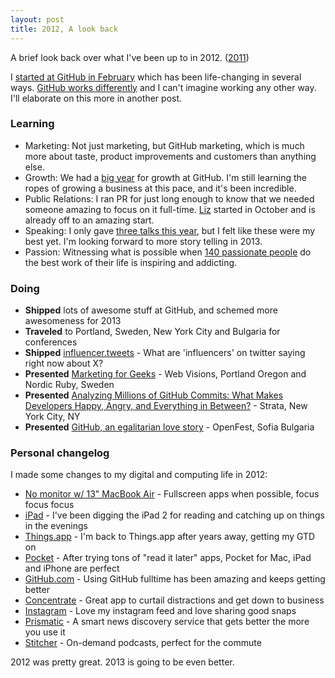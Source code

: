 ```yaml
---
layout: post
title: 2012, A look back
---
```


A brief look back over what I've been up to in 2012. ([2011](http://emphaticsolutions.com/2012/01/26/2011-a-look-back.html))

I [started at GitHub in February](https://github.com/blog/1042-brian-doll-is-a-githubber) which has been life-changing in several ways. [GitHub works differently](https://speakerdeck.com/holman/how-github-works-v2) and I can't imagine working any other way. I'll elaborate on this more in another post.

### Learning

* Marketing: Not just marketing, but GitHub marketing, which is much more about taste, product improvements and customers than anything else.
* Growth: We had a [big year](https://github.com/blog/1359-the-octoverse-in-2012) for growth at GitHub. I'm still learning the ropes of growing a business at this pace, and it's been incredible.
* Public Relations: I ran PR for just long enough to know that we needed someone amazing to focus on it full-time. [Liz](https://github.com/blog/1294-liz-clinkenbeard-is-a-githubber) started in October and is already off to an amazing start.
* Speaking: I only gave [three talks this year](http://emphaticsolutions.com/talks.html), but I felt like these were my best yet. I'm looking forward to more story telling in 2013.
* Passion: Witnessing what is possible when [140 passionate people](https://github.com/about/team) do the best work of their life is inspiring and addicting.


### Doing

* **Shipped** lots of awesome stuff at GitHub, and schemed more awesomeness for 2013
* **Traveled** to Portland, Sweden, New York City and Bulgaria for conferences
* **Shipped** [influencer.tweets](https://github.com/briandoll/influencer.tweets) - What are 'influencers' on twitter saying right now about X?
* **Presented** [Marketing for Geeks](http://emphaticsolutions.com/2012/06/22/marketing-for-geeks.html) - Web Visions, Portland Oregon and Nordic Ruby, Sweden
* **Presented** [Analyzing Millions of GitHub Commits: What Makes Developers Happy, Angry, and Everything in Between?](http://strataconf.com/stratany2012/public/schedule/detail/25718) - Strata, New York City, NY
* **Presented** [GitHub, an egalitarian love story](http://emphaticsolutions.com/2012/12/02/github-an-egalitarian-love-story.html) - OpenFest, Sofia Bulgaria


### Personal changelog

I made some changes to my digital and computing life in 2012:

* [No monitor w/ 13" MacBook Air](http://www.apple.com/macbookair/) - Fullscreen apps when possible, focus focus focus
* [iPad](http://www.apple.com/ipad/) - I've been digging the iPad 2 for reading and catching up on things in the evenings
* [Things.app](http://culturedcode.com/things/) - I'm back to Things.app after years away, getting my GTD on
* [Pocket](http://getpocket.com/) - After trying tons of "read it later" apps, Pocket for Mac, iPad and iPhone are perfect
* [GitHub.com](https://github.com/) - Using GitHub fulltime has been amazing and keeps getting better
* [Concentrate](http://www.getconcentrating.com/) - Great app to curtail distractions and get down to business
* [Instagram](http://instagram.com/briandoll) - Love my instagram feed and love sharing good snaps
* [Prismatic](http://getprismatic.com/) - A smart news discovery service that gets better the more you use it
* [Stitcher](http://stitcher.com/) - On-demand podcasts, perfect for the commute

2012 was pretty great.  2013 is going to be even better.
